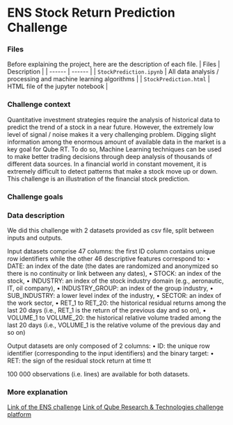# ENS Stock Return Prediction Challenge

### Files
Before explaining the project, here are the description of each file. 
| Files | Description |
| ------ | ------ |
| `StockPrediction.ipynb` | All data analysis / processing and machine learning algorithms |
| `StockPrediction.html` | HTML file of the jupyter notebook |

### Challenge context
Quantitative investment strategies require the analysis of historical data to predict the trend of a stock in a near future. However, the extremely low level of signal / noise makes it a very challenging problem. Digging slight information among the enormous amount of available data in the market is a key goal for Qube RT. To do so, Machine Learning techniques can be used to make better trading decisions through deep analysis of thousands of different data sources. In a financial world in constant movement, it is extremely difficult to detect patterns that make a stock move up or down. This challenge is an illustration of the financial stock prediction.

### Challenge goals

### Data description
We did this challenge with 2 datasets provided as csv file, split between inputs and outputs.

Input datasets comprise 47 columns: the first ID column contains unique row identifiers while the other 46 descriptive features correspond to:
• DATE: an index of the date (the dates are randomized and anonymized so there is no continuity or link between any dates),
• STOCK: an index of the stock,
• INDUSTRY: an index of the stock industry domain (e.g., aeronautic, IT, oil company),
• INDUSTRY_GROUP: an index of the group industry,
• SUB_INDUSTRY: a lower level index of the industry,
• SECTOR: an index of the work sector,
• RET_1 to RET_20: the historical residual returns among the last 20 days (i.e., RET_1 is the return of the previous day and so on),
• VOLUME_1 to VOLUME_20: the historical relative volume traded among the last 20 days (i.e., VOLUME_1 is the relative volume of the previous day and so on)

Output datasets are only composed of 2 columns:
• ID: the unique row identifier (corresponding to the input identifiers)
and the binary target:
• RET: the sign of the residual stock return at time tt

100 000 observations (i.e. lines) are available for both datasets.

### More explanation
[Link of the ENS challenge](https://challengedata.ens.fr/challenges/23)
[Link of Qube Research & Technologies challenge platform](https://challengedata.qube-rt.com/)
